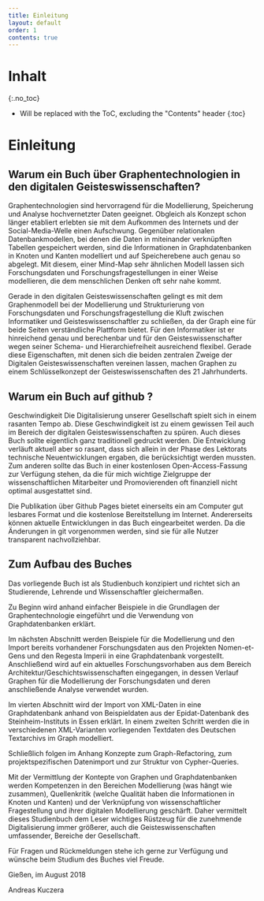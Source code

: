 ```yaml
---
title: Einleitung
layout: default
order: 1
contents: true
---
```


# Inhalt
{:.no_toc}

* Will be replaced with the ToC, excluding the "Contents" header
{:toc}

# Einleitung

## Warum ein Buch über Graphentechnologien  in den digitalen Geisteswissenschaften?

Graphentechnologien sind hervorragend für die Modellierung, Speicherung und Analyse hochvernetzter Daten geeignet. Obgleich als Konzept schon länger etabliert erlebten sie mit dem Aufkommen des Internets und der Social-Media-Welle einen Aufschwung. Gegenüber relationalen Datenbankmodellen, bei denen die Daten in miteinander verknüpften Tabellen gespeichert werden, sind die Informationen in Graphdatenbanken in Knoten und Kanten modelliert und auf Speicherebene auch genau so abgelegt. Mit diesem, einer Mind-Map sehr ähnlichen Modell lassen sich Forschungsdaten und Forschungsfragestellungen in einer Weise modellieren, die dem menschlichen Denken oft sehr nahe kommt.

Gerade in den digitalen Geisteswissenschaften gelingt es mit dem Graphenmodell bei der Modellierung und Strukturierung von Forschungsdaten und Forschungsfragestellung die Kluft zwischen Informatiker und Geisteswissenschaftler zu schließen, da der Graph eine für beide Seiten verständliche Plattform bietet. Für den Informatiker ist er hinreichend genau und berechenbar und für den Geisteswissenschafter wegen seiner Schema- und Hierarchiefreiheit ausreichend flexibel. Gerade diese Eigenschaften, mit denen sich die beiden zentralen Zweige der Digitalen Geisteswissenschaften vereinen lassen, machen Graphen zu einem Schlüsselkonzept der Geisteswissenschaften des 21 Jahrhunderts.

## Warum ein Buch auf github ?



Geschwindigkeit
Die Digitalisierung unserer Gesellschaft spielt sich in einem rasanten Tempo ab. Diese Geschwindigkeit ist zu einem gewissen Teil auch im Bereich der digitalen Geisteswissenschaften zu spüren. Auch dieses Buch sollte eigentlich ganz traditionell gedruckt werden. Die Entwicklung verläuft aktuell aber so rasant, dass sich allein in der Phase des Lektorats technische Neuentwicklungen ergaben, die berücksichtigt werden mussten. Zum anderen sollte das Buch in einer kostenlosen Open-Access-Fassung zur Verfügung stehen, da die für mich wichtige Zielgruppe der wissenschaftlichen Mitarbeiter und Promovierenden oft finanziell nicht optimal ausgestattet sind.

Die Publikation über Github Pages bietet einerseits ein am Computer gut lesbares Format und die kostenlose Bereitstellung im Internet. Andererseits können aktuelle Entwicklungen in das Buch eingearbeitet werden. Da die Änderungen in git vorgenommen werden, sind sie für alle Nutzer transparent nachvollziehbar.

## Zum Aufbau des Buches

Das vorliegende Buch ist als Studienbuch konzipiert und richtet sich an Studierende, Lehrende und Wissenschaftler gleichermaßen.

Zu Beginn wird anhand einfacher Beispiele in die Grundlagen der Graphentechnologie eingeführt und die Verwendung von Graphdatenbanken erklärt.

Im nächsten Abschnitt werden Beispiele für die Modellierung und den Import bereits vorhandener Forschungsdaten aus den Projekten Nomen-et-Gens und den Regesta Imperii in eine Graphdatenbank vorgestellt. Anschließend wird auf ein aktuelles Forschungsvorhaben aus dem Bereich Architektur/Geschichtswissenschaften eingegangen, in dessen Verlauf Graphen für die Modellierung der Forschungsdaten und deren anschließende Analyse verwendet wurden.

Im vierten Abschnitt wird der Import von XML-Daten in eine Graphdatenbank anhand von Beispieldaten aus der Epidat-Datenbank des Steinheim-Instituts in Essen erklärt. In einem zweiten Schritt werden die in verschiedenen XML-Varianten vorliegenden Textdaten des Deutschen Textarchivs im Graph modelliert.

Schließlich folgen im Anhang Konzepte zum Graph-Refactoring, zum projektspezifischen Datenimport und zur Struktur von Cypher-Queries.

Mit der Vermittlung der Kontepte von Graphen und Graphdatenbanken werden Kompetenzen in den Bereichen Modellierung (was hängt wie zusammen), Quellenkritik (welche Qualität haben die Informationen in Knoten und Kanten) und der Verknüpfung von wissenschaftlicher Fragestellung und ihrer digitalen Modellierung geschärft. Daher vermittelt dieses Studienbuch dem Leser wichtiges Rüstzeug für die zunehmende Digitalisierung immer größerer, auch die Geisteswissenschaften umfassender, Bereiche der Gesellschaft.

Für Fragen und Rückmeldungen stehe ich gerne zur Verfügung und wünsche beim Studium des Buches viel Freude.

Gießen, im August 2018

Andreas Kuczera
